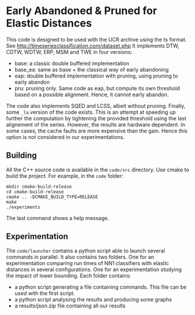# Early Abandoned & Pruned for Elastic Distances

This code is designed to be used with the UCR archive using the ts format.
See http://timeseriesclassification.com/dataset.php
It implements DTW, CDTW, WDTW, ERP, MSM and TWE in four versions:
  *  base: a classic double buffered implementation
  *  base_ea: same as base + the classical way of early abandoning
  *  eap: double buffered implementation with pruning, using pruning to early abandon
  *  pru: pruning only. Same code as eap, but compute its own threshold based on a possible alignment.
     Hence, it cannot early abandon.
     
The code also implements SQED and LCSS, albeit without pruning.
Finally, some `_la` version of the code exists.
This is an attempt at speeding up further the computation by tightening the provided threshold using the
last alignement of the series. However, the results are hardware dependent.
In some cases, the cache faults are more expensive than the gain. Hence this option is not considered in our
experimentations.

## Building

All the C++ source code is available in the `code/src` directory.
Use cmake to build the project.
For example, in the `code` folder:
```
mkdir cmake-build-release
cd cmake-build-release
cmake .. -DCMAKE_BUILD_TYPE=RELEASE
make
./experiments
```

The last command shows a help message.

## Experimentation

The `code/launcher` contains a python script able to launch several commands in parallel.
It also contains two folders.
One for an experimentation comparing run times of NN1 classifiers with elastic distances in several configurations.
One for an experimentation studying the impact of lower bounding.
Each folder contains:
  *  a python script generating a file containing commands. This file can be used with the first script.
  *  a python script analysing the results and producing some graphs
  *  a results/json.zip file containing all our results
